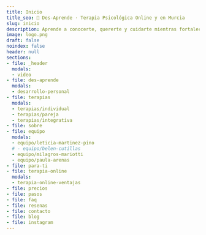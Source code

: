 ```yaml
---
title: Inicio
title_seo: 🧠 Des-Aprende · Terapia Psicológica Online y en Murcia
slug: inicio
description: Aprende a conocerte, quererte y cuidarte mientras fortaleces la relación contigo misma y con los demás. ✅ Cultiva tu autoestima y crece personalmente.
image: logo.png
draft: false
noindex: false
header: null
sections:
- file: _header
  modals:
  - video
- file: des-aprende
  modals:
  - desarrollo-personal
- file: terapias
  modals:
  - terapias/individual
  - terapias/pareja
  - terapias/integrativa
- file: sobre
- file: equipo
  modals:
  - equipo/leticia-martinez-pino
  # - equipo/belen-cutillas
  - equipo/milagros-mariotti
  - equipo/paula-arenas
- file: para-ti
- file: terapia-online
  modals:
  - terapia-online-ventajas
- file: precios
- file: pasos
- file: faq
- file: resenas
- file: contacto
- file: blog
- file: instagram
---
```

